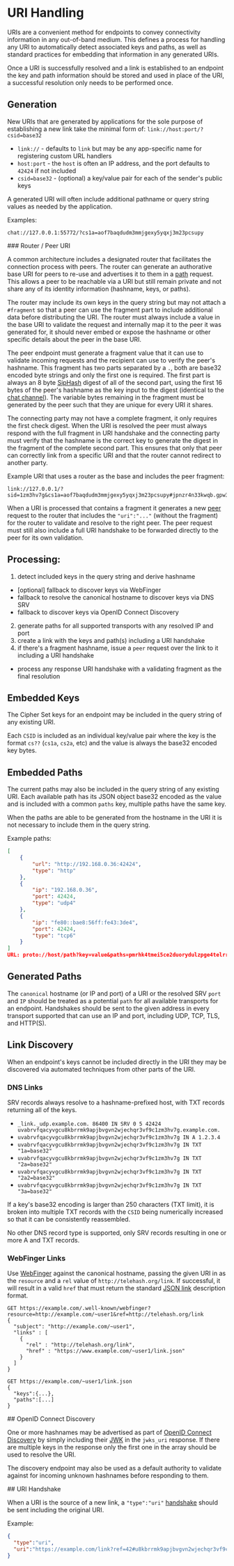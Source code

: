 # URI Handling

URIs are a convenient method for endpoints to convey connectivity information in any out-of-band medium. This defines a process for handling any URI to automatically detect associated keys and paths, as well as standard practices for embedding that information in any generated URIs.

Once a URI is successfully resolved and a link is established to an endpoint the key and path information should be stored and used in place of the URI, a successful resolution only needs to be performed once.

## Generation

New URIs that are generated by applications for the sole purpose of establishing a new link take the minimal form of: `link://host:port/?csid=base32`

* `link://` - defaults to `link` but may be any app-specific name for registering custom URL handlers
* `host:port` - the `host` is often an IP address, and the port defaults to `42424` if not included
* `csid=base32` - (optional) a key/value pair for each of the sender's public keys

A generated URI will often include additional pathname or query string values as needed by the application.

Examples:

```
chat://127.0.0.1:55772/?cs1a=aof7baqdudm3mmjgexy5yqxj3m23pcsupy
```

<a name="peer" />
### Router / Peer URI

A common architecture includes a designated router that facilitates the connection process with peers.  The router can generate an authorative base URI for peers to re-use and advertises it to them in a [path](channels/path.md) request.  This allows a peer to be reachable via a URI but still remain private and not share any of its identity information (hashname, keys, or paths).

The router may include its own keys in the query string but may not attach a `#fragment` so that a peer can use the fragment part to include additional data before distributing the URI.  The router must always include a value in the base URI to validate the request and internally map it to the peer it was generated for, it should never embed or expose the hashname or other specific details about the peer in the base URI.

The peer endpoint must generate a fragment value that it can use to validate incoming requests and the recipient can use to verify the peer's hashname.  This fragment has two parts separated by a `.`, both are base32 encoded byte strings and only the first one is required.  The first part is always an 8 byte [SipHash](http://en.wikipedia.org/wiki/SipHash) digest of all of the second part, using the first 16 bytes of the peer's hashname as the key input to the digest (identical to the [chat channel](channels/chat.md)).  The variable bytes remaining in the fragment must be generated by the peer such that they are unique for every URI it shares.

The connecting party may not have a complete fragment, it only requires the first check digest.  When the URI is resolved the peer must always respond with the full fragment in URI handshake and the connecting party must verify that the hashname is the correct key to generate the digest in the fragment of the complete second part.  This ensures that only that peer can correctly link from a specific URI and that the router cannot redirect to another party.

Example URI that uses a router as the base and includes the peer fragment:

```
link://127.0.0.1/?sid=1zm3hv7g&cs1a=aof7baqdudm3mmjgexy5yqxj3m23pcsupy#jpnzr4n33kwqb.gpw3mduf7takvczpx2gafzjc2ppfc4yrxkltzsa
```

When a URI is processed that contains a fragment it generates a new [peer](channels/peer.md) request to the router that includes the `"uri":"..."` (without the fragment) for the router to validate and resolve to the right peer.  The peer request must still also include a full URI handshake to be forwarded directly to the peer for its own validation.

## Processing:

1. detect included keys in the query string and derive hashname
  * [optional] fallback to discover keys via WebFinger
  * fallback to resolve the canonical hostname to discover keys via DNS SRV
  * fallback to discover keys via OpenID Connect Discovery
2. generate paths for all supported transports with any resolved IP and port
3. create a link with the keys and path(s) including a URI handshake
4. if there's a fragment hashname, issue a `peer` request over the link to it including a URI handshake
  * process any response URI handshake with a validating fragment as the final resolution

## Embedded Keys

The Cipher Set keys for an endpoint may be included in the query string of any existing URI.

Each `CSID` is included as an individual key/value pair where the key is the format `cs??` (`cs1a`, `cs2a`, etc) and the value is always the base32 encoded key bytes.

## Embedded Paths

The current paths may also be included in the query string of any existing URI.  Each available path has its JSON object base32 encoded as the value and is included with a common `paths` key, multiple paths have the same key.

When the paths are able to be generated from the hostname in the URI it is not necessary to include them in the query string.

Example paths:
```json
[
    {
        "url": "http://192.168.0.36:42424",
        "type": "http"
    },
    {
        "ip": "192.168.0.36",
        "port": 42424,
        "type": "udp4"
    },
    {
        "ip": "fe80::bae8:56ff:fe43:3de4",
        "port": 42424,
        "type": "tcp6"
    }
]
URL: proto://host/path?key=value&paths=pmrhk4tmei5ce2duorydulzpge4telrrgy4c4mbogm3dunbsgqzdiirmej2hs4dfei5ce2duoryce7i&paths=pmrgs4bchirdcojsfyytmobogaxdgnrcfqrha33soqrdunbsgqzdilbcor4xazjchirhkzdqgqrh2&paths=pmrgs4bchirgmzjyga5duytbmu4dunjwmztduztfgqztum3emu2celbcobxxe5bchi2denbsgqwce5dzobsseorcorrxanrcpu
```

## Generated Paths

The `canonical` hostname (or IP and port) of a URI or the resolved SRV `port` and `IP` should be treated as a potential `path` for all available transports for an endpoint.  Handshakes should be sent to the given address in every transport supported that can use an IP and port, including UDP, TCP, TLS, and HTTP(S).

## Link Discovery

When an endpoint's keys cannot be included directly in the URI they may be discovered via automated techniques from other parts of the URI.

### DNS Links

SRV records always resolve to a hashname-prefixed host, with TXT records returning all of the keys.

* `_link._udp.example.com. 86400 IN SRV 0 5 42424 uvabrvfqacyvgcu8kbrrmk9apjbvgvn2wjechqr3vf9c1zm3hv7g.example.com.`
* `uvabrvfqacyvgcu8kbrrmk9apjbvgvn2wjechqr3vf9c1zm3hv7g IN A 1.2.3.4`
* `uvabrvfqacyvgcu8kbrrmk9apjbvgvn2wjechqr3vf9c1zm3hv7g IN TXT "1a=base32"`
* `uvabrvfqacyvgcu8kbrrmk9apjbvgvn2wjechqr3vf9c1zm3hv7g IN TXT "2a=base32"`
* `uvabrvfqacyvgcu8kbrrmk9apjbvgvn2wjechqr3vf9c1zm3hv7g IN TXT "2a2=base32"`
* `uvabrvfqacyvgcu8kbrrmk9apjbvgvn2wjechqr3vf9c1zm3hv7g IN TXT "3a=base32"`

If a key's base32 encoding is larger than 250 characters (TXT limit), it is broken into multiple TXT records with the `CSID` being numerically increased so that it can be consistently reassembled.

No other DNS record type is supported, only SRV records resulting in one or more A and TXT records.

### WebFinger Links

Use [WebFinger](https://tools.ietf.org/html/rfc7033) against the canonical hostname, passing the given URI in as the `resource` and a `rel` value of `http://telehash.org/link`.  If successful, it will result in a valid `href` that must return the standard [JSON link](link.md#json) description format.

```
GET https://example.com/.well-known/webfinger?resource=http://example.com/~user1&ref=http://telehash.org/link
{
  "subject": "http://example.com/~user1",
  "links" : [
    {
      "rel" : "http://telehash.org/link",
      "href" : "https://www.example.com/~user1/link.json"
    }
  ]
}

GET https://example.com/~user1/link.json
{
  "keys":{...},
  "paths":[...]
}
```

<a name="discovery" />
## OpenID Connect Discovery

One or more hashnames may be advertised as part of [OpenID Connect Discovery](http://openid.net/specs/openid-connect-discovery-1_0.html) by simply including their [JWK](hashname.md#jwk) in the `jwks_uri` response.  If there are multiple keys in the response only the first one in the array should be used to resolve the URI.

The discovery endpoint may also be used as a default authority to validate against for incoming unknown hashnames before responding to them.

<a name="handshake" />
## URI Handshake

When a URI is the source of a new link, a `"type":"uri"` [handshake](e3x/handshake.md#uri) should be sent including the original URI.

Example:

```json
{
  "type":"uri",
  "uri":"https://example.com/link?ref=42#u8kbrrmk9apjbvgvn2wjechqr3vf9c1"
}
```
